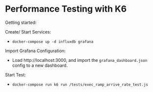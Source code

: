 # Performance Testing with K6
 Getting started:

 Create/ Start Services:
- `docker-compose up -d influxdb grafana`

Import Grafana Configuration:
- Load http://localhost:3000, and import the `grafana_dashboard.json` config to a new dashboard.

Start Test:
- `docker-compose run k6 run /tests/exec_ramp_arrive_rate_test.js`